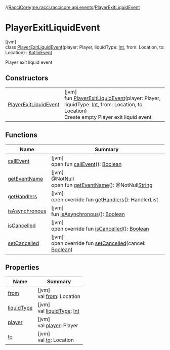 //[RacciCore](../../../index.md)/[me.racci.raccicore.api.events](../index.md)/[PlayerExitLiquidEvent](index.md)

# PlayerExitLiquidEvent

[jvm]\
class [PlayerExitLiquidEvent](index.md)(player: Player, liquidType: [Int](https://kotlinlang.org/api/latest/jvm/stdlib/kotlin/-int/index.html), from: Location, to: Location) : [KotlinEvent](../-kotlin-event/index.md)

Player exit liquid event

## Constructors

| | |
|---|---|
| [PlayerExitLiquidEvent](-player-exit-liquid-event.md) | [jvm]<br>fun [PlayerExitLiquidEvent](-player-exit-liquid-event.md)(player: Player, liquidType: [Int](https://kotlinlang.org/api/latest/jvm/stdlib/kotlin/-int/index.html), from: Location, to: Location)<br>Create empty Player exit liquid event |

## Functions

| Name | Summary |
|---|---|
| [callEvent](../-day-event/index.md#-1071638799%2FFunctions%2F-1216412040) | [jvm]<br>open fun [callEvent](../-day-event/index.md#-1071638799%2FFunctions%2F-1216412040)(): [Boolean](https://kotlinlang.org/api/latest/jvm/stdlib/kotlin/-boolean/index.html) |
| [getEventName](../-day-event/index.md#1147460734%2FFunctions%2F-1216412040) | [jvm]<br>@NotNull<br>open fun [getEventName](../-day-event/index.md#1147460734%2FFunctions%2F-1216412040)(): @NotNull[String](https://kotlinlang.org/api/latest/jvm/stdlib/kotlin/-string/index.html) |
| [getHandlers](../-kotlin-event/get-handlers.md) | [jvm]<br>open override fun [getHandlers](../-kotlin-event/get-handlers.md)(): HandlerList |
| [isAsynchronous](../-day-event/index.md#-706610981%2FFunctions%2F-1216412040) | [jvm]<br>fun [isAsynchronous](../-day-event/index.md#-706610981%2FFunctions%2F-1216412040)(): [Boolean](https://kotlinlang.org/api/latest/jvm/stdlib/kotlin/-boolean/index.html) |
| [isCancelled](../-kotlin-event/is-cancelled.md) | [jvm]<br>open override fun [isCancelled](../-kotlin-event/is-cancelled.md)(): [Boolean](https://kotlinlang.org/api/latest/jvm/stdlib/kotlin/-boolean/index.html) |
| [setCancelled](../-kotlin-event/set-cancelled.md) | [jvm]<br>open override fun [setCancelled](../-kotlin-event/set-cancelled.md)(cancel: [Boolean](https://kotlinlang.org/api/latest/jvm/stdlib/kotlin/-boolean/index.html)) |

## Properties

| Name | Summary |
|---|---|
| [from](from.md) | [jvm]<br>val [from](from.md): Location |
| [liquidType](liquid-type.md) | [jvm]<br>val [liquidType](liquid-type.md): [Int](https://kotlinlang.org/api/latest/jvm/stdlib/kotlin/-int/index.html) |
| [player](player.md) | [jvm]<br>val [player](player.md): Player |
| [to](to.md) | [jvm]<br>val [to](to.md): Location |
